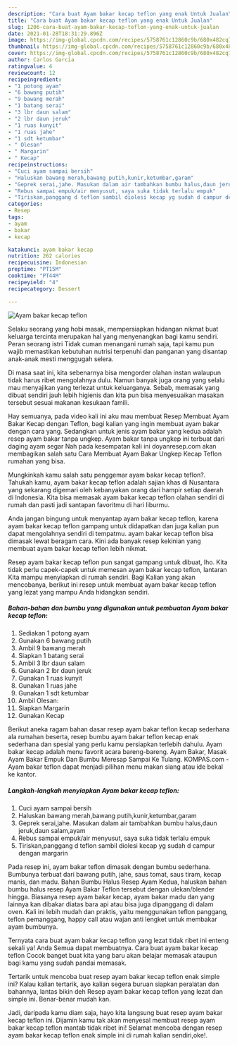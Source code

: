 ```yaml
---
description: "Cara buat Ayam bakar kecap teflon yang enak Untuk Jualan"
title: "Cara buat Ayam bakar kecap teflon yang enak Untuk Jualan"
slug: 1206-cara-buat-ayam-bakar-kecap-teflon-yang-enak-untuk-jualan
date: 2021-01-28T18:31:29.896Z
image: https://img-global.cpcdn.com/recipes/5758761c12860c9b/680x482cq70/ayam-bakar-kecap-teflon-foto-resep-utama.jpg
thumbnail: https://img-global.cpcdn.com/recipes/5758761c12860c9b/680x482cq70/ayam-bakar-kecap-teflon-foto-resep-utama.jpg
cover: https://img-global.cpcdn.com/recipes/5758761c12860c9b/680x482cq70/ayam-bakar-kecap-teflon-foto-resep-utama.jpg
author: Carlos Garcia
ratingvalue: 4
reviewcount: 12
recipeingredient:
- "1 potong ayam"
- "6 bawang putih"
- "9 bawang merah"
- "1 batang serai"
- "3 lbr daun salam"
- "2 lbr daun jeruk"
- "1 ruas kunyit"
- "1 ruas jahe"
- "1 sdt ketumbar"
- " Olesan"
- " Margarin"
- " Kecap"
recipeinstructions:
- "Cuci ayam sampai bersih"
- "Haluskan bawang merah,bawang putih,kunir,ketumbar,garam"
- "Geprek serai,jahe. Masukan dalam air tambahkan bumbu halus,daun jeruk,daun salam,ayam"
- "Rebus sampai empuk/air menyusut, saya suka tidak terlalu empuk"
- "Tiriskan,panggang d teflon sambil diolesi kecap yg sudah d campur dengan margarin"
categories:
- Resep
tags:
- ayam
- bakar
- kecap

katakunci: ayam bakar kecap 
nutrition: 262 calories
recipecuisine: Indonesian
preptime: "PT15M"
cooktime: "PT44M"
recipeyield: "4"
recipecategory: Dessert

---
```



![Ayam bakar kecap teflon](https://img-global.cpcdn.com/recipes/5758761c12860c9b/680x482cq70/ayam-bakar-kecap-teflon-foto-resep-utama.jpg)

Selaku seorang yang hobi masak, mempersiapkan hidangan nikmat buat keluarga tercinta merupakan hal yang menyenangkan bagi kamu sendiri. Peran seorang istri Tidak cuman menangani rumah saja, tapi kamu pun wajib memastikan kebutuhan nutrisi terpenuhi dan panganan yang disantap anak-anak mesti menggugah selera.

Di masa  saat ini, kita sebenarnya bisa mengorder olahan instan walaupun tidak harus ribet mengolahnya dulu. Namun banyak juga orang yang selalu mau menyajikan yang terlezat untuk keluarganya. Sebab, memasak yang dibuat sendiri jauh lebih higienis dan kita pun bisa menyesuaikan masakan tersebut sesuai makanan kesukaan famili. 

Hay semuanya, pada video kali ini aku mau membuat Resep Membuat Ayam Bakar Kecap dengan Teflon, bagi kalian yang ingin membuat ayam bakar dengan cara yang. Sedangkan untuk jenis ayam bakar yang kedua adalah resep ayam bakar tanpa ungkep. Ayam bakar tanpa ungkep ini terbuat dari daging ayam segar Nah pada kesempatan kali ini doyanresep.com akan membagikan salah satu Cara Membuat Ayam Bakar Ungkep Kecap Teflon rumahan yang bisa.

Mungkinkah kamu salah satu penggemar ayam bakar kecap teflon?. Tahukah kamu, ayam bakar kecap teflon adalah sajian khas di Nusantara yang sekarang digemari oleh kebanyakan orang dari hampir setiap daerah di Indonesia. Kita bisa memasak ayam bakar kecap teflon olahan sendiri di rumah dan pasti jadi santapan favoritmu di hari liburmu.

Anda jangan bingung untuk menyantap ayam bakar kecap teflon, karena ayam bakar kecap teflon gampang untuk didapatkan dan juga kalian pun dapat mengolahnya sendiri di tempatmu. ayam bakar kecap teflon bisa dimasak lewat beragam cara. Kini ada banyak resep kekinian yang membuat ayam bakar kecap teflon lebih nikmat.

Resep ayam bakar kecap teflon pun sangat gampang untuk dibuat, lho. Kita tidak perlu capek-capek untuk memesan ayam bakar kecap teflon, lantaran Kita mampu menyiapkan di rumah sendiri. Bagi Kalian yang akan mencobanya, berikut ini resep untuk membuat ayam bakar kecap teflon yang lezat yang mampu Anda hidangkan sendiri.

<!--inarticleads1-->

##### Bahan-bahan dan bumbu yang digunakan untuk pembuatan Ayam bakar kecap teflon:

1. Sediakan 1 potong ayam
1. Gunakan 6 bawang putih
1. Ambil 9 bawang merah
1. Siapkan 1 batang serai
1. Ambil 3 lbr daun salam
1. Gunakan 2 lbr daun jeruk
1. Gunakan 1 ruas kunyit
1. Gunakan 1 ruas jahe
1. Gunakan 1 sdt ketumbar
1. Ambil  Olesan:
1. Siapkan  Margarin
1. Gunakan  Kecap


Berikut aneka ragam bahan dasar resep ayam bakar teflon kecap sederhana ala rumahan beserta, resep bumbu ayam bakar teflon kecap enak sederhana dan spesial yang perlu kamu persiapkan terlebih dahulu. Ayam bakar kecap adalah menu favorit acara bareng-bareng. Ayam Bakar, Masak Ayam Bakar Empuk Dan Bumbu Meresap Sampai Ke Tulang. KOMPAS.com - Ayam bakar teflon dapat menjadi pilihan menu makan siang atau ide bekal ke kantor. 

<!--inarticleads2-->

##### Langkah-langkah menyiapkan Ayam bakar kecap teflon:

1. Cuci ayam sampai bersih
1. Haluskan bawang merah,bawang putih,kunir,ketumbar,garam
1. Geprek serai,jahe. Masukan dalam air tambahkan bumbu halus,daun jeruk,daun salam,ayam
1. Rebus sampai empuk/air menyusut, saya suka tidak terlalu empuk
1. Tiriskan,panggang d teflon sambil diolesi kecap yg sudah d campur dengan margarin


Pada resep ini, ayam bakar teflon dimasak dengan bumbu sederhana. Bumbunya terbuat dari bawang putih, jahe, saus tomat, saus tiram, kecap manis, dan madu. Bahan Bumbu Halus Resep Ayam Kedua, haluskan bahan bumbu halus resep Ayam Bakar Teflon tersebut dengan ulekan/blender hingga. Biasanya resep ayam bakar kecap, ayam bakar madu dan yang lainnya kan dibakar diatas bara api atau bisa juga dipanggang di dalam oven. Kali ini lebih mudah dan praktis, yaitu menggunakan teflon panggang, teflon pemanggang, happy call atau wajan anti lengket untuk membakar ayam bumbunya. 

Ternyata cara buat ayam bakar kecap teflon yang lezat tidak ribet ini enteng sekali ya! Anda Semua dapat membuatnya. Cara buat ayam bakar kecap teflon Cocok banget buat kita yang baru akan belajar memasak ataupun bagi kamu yang sudah pandai memasak.

Tertarik untuk mencoba buat resep ayam bakar kecap teflon enak simple ini? Kalau kalian tertarik, ayo kalian segera buruan siapkan peralatan dan bahannya, lantas bikin deh Resep ayam bakar kecap teflon yang lezat dan simple ini. Benar-benar mudah kan. 

Jadi, daripada kamu diam saja, hayo kita langsung buat resep ayam bakar kecap teflon ini. Dijamin kamu tak akan menyesal membuat resep ayam bakar kecap teflon mantab tidak ribet ini! Selamat mencoba dengan resep ayam bakar kecap teflon enak simple ini di rumah kalian sendiri,oke!.


